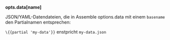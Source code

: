 **opts.data[name]**

JSON/YAML-Datendateien, die in Assemble options.data mit einem `basename` den Partialnamen entsprechen: 

`\{{partial 'my-data'}}` enstpricht `my-data.json`
